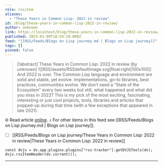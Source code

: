 ```yaml
---
role: rssitem
aliases:
  - "These Years in Common Lisp: 2022 in review"
id: /blog/these-years-in-common-lisp-2022-in-review/
author: unknown
link: https://localhost/blog/these-years-in-common-lisp-2022-in-review/
published: 2023-01-09T18:54:29.000Z
feed: "[[RSS/Feeds/Blogs on Lisp journey.md | Blogs on Lisp journey]]"
tags: []
pinned: false
---
```


> [!abstract] These Years in Common Lisp: 2022 in review (by unknown)
> ![[RSS/assets/RSSdefaultImage.svg|float:right|100x100]] And 2022 is over. The Common Lisp language and environment are solid and stable, yet evolve. Implementations, go-to libraries, best practices, communities evolve. We don’t need a “State of the Ecosystem” every two weeks but still, what happened and what did you miss in 2022? This is my pick of the most exciting, fascinating, interesting or just cool projects, tools, libraries and articles that popped-up during that time (with a few exceptions that appeared in late 2021).

🌐 Read article [online](https://localhost/blog/these-years-in-common-lisp-2022-in-review/). ⤴ For other items in this feed see [[RSS/Feeds/Blogs on Lisp journey.md | Blogs on Lisp journey]].

- [ ] [[RSS/Feeds/Blogs on Lisp journey/These Years in Common Lisp꞉ 2022 in review|These Years in Common Lisp꞉ 2022 in review]]

~~~dataviewjs
const dvjs = dv.app.plugins.plugins["rss-tracker"].getDVJSTools(dv);
dvjs.rssItemHeader(dv.current());
~~~

- - -


